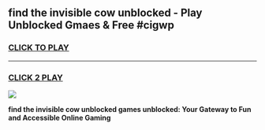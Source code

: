 
## find the invisible cow unblocked - Play Unblocked Gmaes & Free #cigwp
<h3>
<a href="https://news.freeplayer.one?title=find_the_invisible_cow_unblocked&ref=26F">CLICK TO PLAY</a></h3>
<hr>

<h3>
<a href="https://news.freeplayer.one?title=find_the_invisible_cow_unblocked&ref=26F">CLICK 2 PLAY</a>
  
</h3>

<a href="https://news.freeplayer.one?title=find_the_invisible_cow_unblocked&ref=26F/"><img src="https://clearcache.store/games.png"></a>


**find the invisible cow unblocked games unblocked: Your Gateway to Fun and Accessible Online Gaming**
